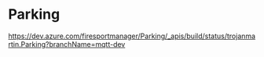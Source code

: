 # Parking

https://dev.azure.com/firesportmanager/Parking/_apis/build/status/trojanmartin.Parking?branchName=mqtt-dev
